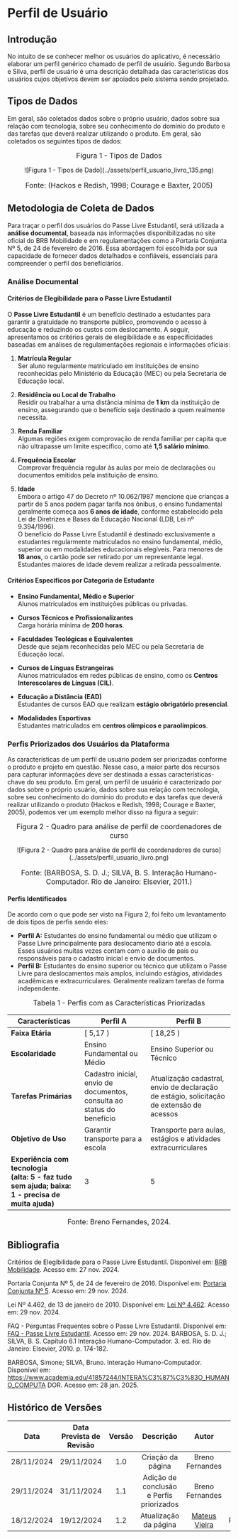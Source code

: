 # Perfil de Usuário

## Introdução

No intuito de se conhecer melhor os usuários do aplicativo, é necessário elaborar um perfil genérico chamado de perfil de usuário. Segundo Barbosa e Silva, perfil de usuário é uma descrição detalhada das características dos usuários cujos objetivos devem ser apoiados pelo sistema sendo projetado.

## Tipos de Dados

Em geral, são coletados dados sobre o próprio usuário, dados sobre sua relação com tecnologia, sobre seu conhecimento do domínio do produto e das tarefas que deverá realizar utilizando o produto. Em geral, são coletados os seguintes tipos de dados:

<font size="3"><p style="text-align: center">Figura 1 - Tipos de Dados</p></font>

<center>![Figura 1 - Tipos de Dado](../assets/perfil_usuario_livro_135.png)</center>
<font size="3"><p style="text-align: center">Fonte: (Hackos e Redish, 1998; Courage e Baxter, 2005)</p></font>

## Metodologia de Coleta de Dados

Para traçar o perfil dos usuários do Passe Livre Estudantil, será utilizada a **análise documental**, baseada nas informações disponibilizadas no site oficial do BRB Mobilidade e em regulamentações como a Portaria Conjunta Nº 5, de 24 de fevereiro de 2016. Essa abordagem foi escolhida por sua capacidade de fornecer dados detalhados e confiáveis, essenciais para compreender o perfil dos beneficiários.

### Análise Documental

#### Critérios de Elegibilidade para o Passe Livre Estudantil

O **Passe Livre Estudantil** é um benefício destinado a estudantes para garantir a gratuidade no transporte público, promovendo o acesso à educação e reduzindo os custos com deslocamento. A seguir, apresentamos os critérios gerais de elegibilidade e as especificidades baseadas em análises de regulamentações regionais e informações oficiais:

1. **Matrícula Regular**  
   Ser aluno regularmente matriculado em instituições de ensino reconhecidas pelo Ministério da Educação (MEC) ou pela Secretaria de Educação local.

2. **Residência ou Local de Trabalho**  
   Residir ou trabalhar a uma distância mínima de **1 km** da instituição de ensino, assegurando que o benefício seja destinado a quem realmente necessita.

3. **Renda Familiar**  
   Algumas regiões exigem comprovação de renda familiar per capita que não ultrapasse um limite específico, como até **1,5 salário mínimo**.

4. **Frequência Escolar**  
   Comprovar frequência regular às aulas por meio de declarações ou documentos emitidos pela instituição de ensino.

5. **Idade**  
   Embora o artigo 47 do Decreto nº 10.062/1987 mencione que crianças a partir de 5 anos podem pagar tarifa nos ônibus, o ensino fundamental geralmente começa aos **6 anos de idade**, conforme estabelecido pela Lei de Diretrizes e Bases da Educação Nacional (LDB, Lei nº 9.394/1996).  
   O benefício do Passe Livre Estudantil é destinado exclusivamente a estudantes regularmente matriculados no ensino fundamental, médio, superior ou em modalidades educacionais elegíveis. Para menores de **18 anos**, o cartão pode ser retirado por um representante legal. Estudantes maiores de idade devem realizar a retirada pessoalmente.

#### Critérios Específicos por Categoria de Estudante

- **Ensino Fundamental, Médio e Superior**  
  Alunos matriculados em instituições públicas ou privadas.

- **Cursos Técnicos e Profissionalizantes**  
  Carga horária mínima de **200 horas**.

- **Faculdades Teológicas e Equivalentes**  
  Desde que sejam reconhecidas pelo MEC ou pela Secretaria de Educação local.

- **Cursos de Línguas Estrangeiras**  
  Alunos matriculados em redes públicas de ensino, como os **Centros Interescolares de Línguas (CIL)**.

- **Educação a Distância (EAD)**  
  Estudantes de cursos EAD que realizam **estágio obrigatório presencial**.

- **Modalidades Esportivas**  
  Estudantes matriculados em **centros olímpicos e paraolímpicos**.

### Perfis Priorizados dos Usuários da Plataforma

As características de um perfil de usuário podem ser priorizadas conforme o produto e projeto em questão. Nesse caso, a maior parte dos recursos para capturar informações deve ser destinada a essas características-chave do seu produto. Em geral, um perfil de usuário é caracterizado por dados sobre o próprio usuário, dados sobre sua relação com tecnologia, sobre seu conhecimento do domínio do produto e das tarefas que deverá realizar utilizando o produto (Hackos e Redish, 1998; Courage e Baxter, 2005), podemos ver um exemplo melhor disso na figura a seguir:

<font size="3"><p style="text-align: center">Figura 2 - Quadro para análise de perfil de coordenadores de curso</p></font>

<center>![Figura 2 - Quadro para análise de perfil de coordenadores de curso](../assets/perfil_usuario_livro.png)</center>
<font size="3"><p style="text-align: center">Fonte: (BARBOSA, S. D. J.; SILVA, B. S. Interação Humano-Computador. Rio de Janeiro: Elsevier, 2011.)</p></font>

#### Perfis Identificados

De acordo com o que pode ser visto na Figura 2, foi feito um levantamento de dois tipos de perfis sendo eles:

- **Perfil A:** Estudantes do ensino fundamental ou médio que utilizam o Passe Livre principalmente para deslocamento diário até a escola. Esses usuários muitas vezes contam com o auxílio de pais ou responsáveis para o cadastro inicial e envio de documentos.
- **Perfil B:** Estudantes do ensino superior ou técnico que utilizam o Passe Livre para deslocamentos mais amplos, incluindo estágios, atividades acadêmicas e extracurriculares. Geralmente realizam tarefas de forma independente.

<font size="3"><p style="text-align: center">Tabela 1 - Perfis com as Características Priorizadas</p></font>

| **Características**                                                                                   | **Perfil A**                                                           | **Perfil B**                                                                              |
| ----------------------------------------------------------------------------------------------------- | ---------------------------------------------------------------------- | ----------------------------------------------------------------------------------------- |
| **Faixa Etária**                                                                                      | [ 5,17 )                                                               | [ 18,25 )                                                                                 |
| **Escolaridade**                                                                                      | Ensino Fundamental ou Médio                                            | Ensino Superior ou Técnico                                                                |
| **Tarefas Primárias**                                                                                 | Cadastro inicial, envio de documentos, consulta ao status do benefício | Atualização cadastral, envio de declaração de estágio, solicitação de extensão de acessos |
| **Objetivo de Uso**                                                                                   | Garantir transporte para a escola                                      | Transporte para aulas, estágios e atividades extracurriculares                            |
| **Experiência com tecnologia <br/>(alta: 5 - faz tudo sem ajuda; baixa: 1 - precisa de muita ajuda)** | 3                                                                      | 5                                                                                         |

<font size="3"><p style="text-align: center">Fonte: Breno Fernandes, 2024.</p></font>

## Bibliografia

Critérios de Elegibilidade para o Passe Livre Estudantil. Disponível em: [BRB Mobilidade](https://brbmobilidade.com.br). Acesso em: 27 nov. 2024.

Portaria Conjunta Nº 5, de 24 de fevereiro de 2016. Disponível em: [Portaria Conjunta Nº 5](https://www.sinj.df.gov.br/sinj/Norma/8de88566e3504f23bf329982de862aec/Portaria_Conjunta_5_24_02_2016.html). Acesso em: 29 nov. 2024.

Lei Nº 4.462, de 13 de janeiro de 2010. Disponível em: [Lei Nº 4.462](https://www.sinj.df.gov.br/sinj/Norma/62189/Lei_4462_13_01_2010.pdf). Acesso em: 29 nov. 2024.

FAQ - Perguntas Frequentes sobre o Passe Livre Estudantil. Disponível em: [FAQ - Passe Livre Estudantil](https://mobilidade.brb.com.br/passelivre/estudante/faq.xhtml). Acesso em: 29 nov. 2024.
BARBOSA, S. D. J.; SILVA, B. S. Capítulo 6.1 Interação Humano-Computador. 3. ed. Rio de Janeiro: Elsevier, 2010. p. 174-182.

BARBOSA, Simone; SILVA, Bruno. Interação Humano-Computador. Disponível em: 
https://www.academia.edu/41857244/INTERA%C3%87%C3%83O_HUMANO_COMPUTA
 DOR. Acesso em: 28 jan. 2025. 

## Histórico de Versões

|    Data    | Data Prevista de Revisão | Versão |                Descrição                 |                   Autor                    |   Revisor    |
| :--------: | :----------------------: | :----: | :--------------------------------------: | :----------------------------------------: | :----------: |
| 28/11/2024 |        29/11/2024        |  1.0   |            Criação da página             |              Breno Fernandes               | Breno Lucena |
| 29/11/2024 |        31/11/2024        |  1.1   | Adição de conclusão e Perfis priorizados |              Breno Fernandes               | Breno Lucena |
| 18/12/2024 |        19/12/2024        |  1.2   |          Atualização da página           | [Mateus Vieira](https://github.com/matix0) |  Fernandes   |

